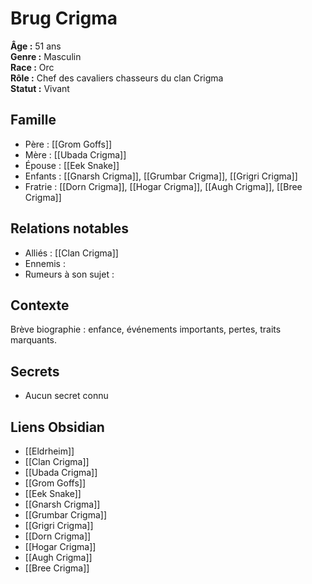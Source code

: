 # Brug Crigma

**Âge :** 51 ans  
**Genre :** Masculin  
**Race :** Orc  
**Rôle :** Chef des cavaliers chasseurs du clan Crigma  
**Statut :** Vivant  

## Famille
- Père : [[Grom Goffs]]
- Mère : [[Ubada Crigma]]
- Épouse : [[Eek Snake]]
- Enfants : [[Gnarsh Crigma]], [[Grumbar Crigma]], [[Grigri Crigma]]
- Fratrie : [[Dorn Crigma]], [[Hogar Crigma]], [[Augh Crigma]], [[Bree Crigma]]

## Relations notables
- Alliés : [[Clan Crigma]]
- Ennemis :
- Rumeurs à son sujet :

## Contexte
Brève biographie : enfance, événements importants, pertes, traits marquants.

## Secrets
- Aucun secret connu

## Liens Obsidian
- [[Eldrheim]]
- [[Clan Crigma]]
- [[Ubada Crigma]]
- [[Grom Goffs]]
- [[Eek Snake]]
- [[Gnarsh Crigma]]
- [[Grumbar Crigma]]
- [[Grigri Crigma]]
- [[Dorn Crigma]]
- [[Hogar Crigma]]
- [[Augh Crigma]]
- [[Bree Crigma]]
